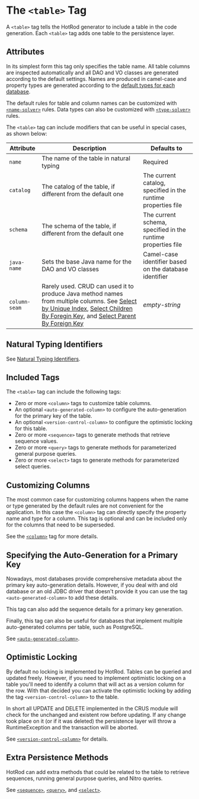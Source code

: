 # The `<table>` Tag

A `<table>` tag tells the HotRod generator to include a table in the code generation. Each `<table>` tag adds one table
to the persistence layer.


## Attributes

In its simplest form this tag only specifies the table name. All table columns are inspected automatically and all DAO and VO
classes are generated according to the default settings. Names are produced in camel-case and property types are generated
according to the [default types for each database](../supported-databases.md).

The default rules for table and column names can be customized with [`<name-solver>`](./name-solver.md) rules. Data types
can also be customized with [`<type-solver>`](./type-solver.md) rules.

The `<table>` tag can include modifiers that can be useful in special cases, as shown below:

| Attribute | Description | Defaults to |
| --- | --- | --- |
| `name` | The name of the table in natural typing | Required |
| `catalog` | The catalog of the table, if different from the default one | The current catalog, specified in the runtime properties file |
| `schema` | The schema of the table, if different from the default one | The current schema, specified in the runtime properties file |
| `java-name` | Sets the base Java name for the DAO and VO classes | Camel-case identifier based on the database identifier |
| `column-seam` | Rarely used. CRUD can used it to produce Java method names from multiple columns. See [Select by Unique Index](../../crud/select-by-unique-index.md), [Select Children By Foregin Key](../../crud/select-children-by-foreign-key.md), and [Select Parent By Foreign Key](../../crud/select-parent-by-foreign-key.md) | *empty-string* |


## Natural Typing Identifiers

See [Natural Typing Identifiers](../natural-typing-identifiers.md).


## Included Tags

The `<table>` tag can include the following tags:
- Zero or more `<column>` tags to customize table columns.
- An optional `<auto-generated-column>` to configure the auto-generation for the primary key of the table.
- An optional `<version-control-column>` to configure the optimistic locking for this table.
- Zero or more `<sequence>` tags to generate methods that retrieve sequence values.
- Zero or more `<query>` tags to generate methods for parameterized general purpose queries.
- Zero or more `<select>` tags to generate methods for parameterized select queries.


## Customizing Columns

The most common case for customizing columns happens when the name or type generated by the default rules are not convenient for the application. 
In this case the `<column>` tag can directly specify the property name and type for a column. This tag is optional and can be included
only for the columns that need to be superseded.

See the [`<column>`](./column.md) tag for more details.


## Specifying the Auto-Generation for a Primary Key

Nowadays, most databases provide comprehensive metadata about the primary key auto-generation details. However, if you deal with
and old database or an old JDBC driver that doesn't provide it you can use the tag `<auto-generated-column>` to add these details.

This tag can also add the sequence details for a primary key generation.

Finally, this tag can also be useful for databases that implement multiple auto-generated columns per table, such as PostgreSQL.

See [`<auto-generated-column>`](auto-generated-column.md).


## Optimistic Locking

By default no locking is implemented by HotRod. Tables can be queried and updated freely. However, if you need to implement optimistic
locking on a table you'll need to identify a column that will act as a version column for the row. With that decided you can activate
the optimistic locking by adding the tag `<version-control-column>` to the table. 

In short all UPDATE and DELETE implemented in the CRUS module will check for the unchanged and existent row before updating. If any change
took place on it (or if it was deleted) the persistence layer will throw a RuntimeException and the transaction will be aborted.

See [`<version-control-column>`](version-control-column.md) for details.


## Extra Persistence Methods

HotRod can add extra methods that could be related to the table to retrieve sequences, running general purpose queries, and Nitro queries.

See [`<sequence>`](sequence.md), [`<query>`](query.md), and [`<select>`](select.md).








